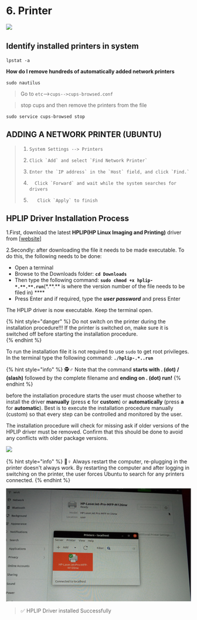# 6. Printer

![](../.gitbook/assets/35069-printererror.gif)

## Identify installed printers in  system

```text
lpstat -a
```

**How do I remove hundreds of automatically added network printers**

```text
sudo nautilus
```

> Go to `etc`--&gt;`cups-->cups-browsed.conf`



> stop cups and then remove the printers from the file

```text
sudo service cups-browsed stop
```

## ADDING A NETWORK PRINTER \(UBUNTU\)

> 1. `System Settings --> Printers`
>
> 2.     Click `Add` and select `Find Network Printer`
>
> 3.     Enter the `IP address` in the `Host` field, and click `Find.`
>
> 4.       Click `Forward` and wait while the system searches for drivers
>
> 5.        Click `Apply` to finish

##  HPLIP Driver Installation Process

1.First, download the latest **HPLIP\(HP Linux Imaging and Printing\)** driver from [\[website\]](https://developers.hp.com/hp-linux-imaging-and-printing/gethplip)

2.Secondly: after downloading the file it needs to be made executable. To do this, the following needs to be done:



* Open a terminal
* Browse to the Downloads folder: **`cd Downloads`**
* Then type the following command: **`sudo chmod +x hplip-*.**.**.run`**\(\*.\*\*.\*\* is where the version number of the file needs to be filed in\) ****
* Press Enter and if required, type the _**user password**_ and press Enter

The HPLIP driver is now executable. Keep the terminal open.

{% hint style="danger" %}
 Do not switch on the printer during the installation procedure!!! If the printer is switched on, make sure it is switched off before starting the installation procedure.  
{% endhint %}

To run the installation file it is not required to use `sudo` to get root privileges. In the terminal type the following command: **`./hplip-.*..run`**

{% hint style="info" %}
🕵♂ Note that the command **starts with . \(dot\) / \(slash\)** followed by the complete filename and **ending on . \(dot\) run!**
{% endhint %}

before the installation procedure starts the user must choose whether to install the driver **manually** \(press **c** for **custom**\) or **automatically** \(press **a** for **automatic**\). Best is to execute the installation procedure manually \(custom\) so that every step can be controlled and monitored by the user.

The installation procedure will check for missing ask if older versions of the HPLIP driver must be removed. Confirm that this should be done to avoid any conflicts with older package versions.

![](../.gitbook/assets/20210524_104027.jpg)

{% hint style="info" %}
💂♀ Always restart the computer, re-plugging in the printer doesn't always work. By restarting the computer and after logging in switching on the printer, the user forces Ubuntu to search for any printers connected.
{% endhint %}

![](../.gitbook/assets/printer.jpg)

> ✅ HPLIP Driver installed Successfully

